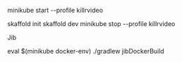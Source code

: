 minikube start --profile killrvideo

skaffold init
skaffold dev
minikube stop --profile killrvideo

Jib

eval $(minikube docker-env)
./gradlew jibDockerBuild